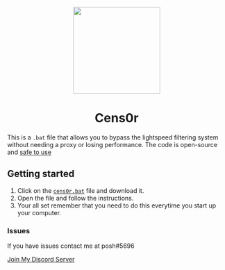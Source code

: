 <p align="center"><img src="https://raw.githubusercontent.com/ImPosh/cens0r/main/Main/hacker-logo-simple-minimal-illustration-vector.jpg" height="200"></p>

<h1 align="center">Cens0r</h1>

This is a `.bat` file that allows you to bypass the lightspeed filtering system without needing a proxy or losing performance. The code is open-source and [safe to use](https://www.virustotal.com/gui/file/ab9b6404ba6360b45b939de7de9f2626118ec7c184ec40a2de6ec7ed0523330b)

## Getting started
1. Click on the [`cens0r.bat`](cens0r.bat) file and download it.
2. Open the file and follow the instructions.
3. Your all set remember that you need to do this everytime you start up your computer.

### Issues
If you have issues contact me at posh#5696

[Join My Discord Server](https://discord.gg/8WPbC7WZEf)
